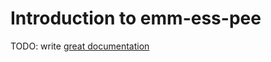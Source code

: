 # Introduction to emm-ess-pee

TODO: write [great documentation](http://jacobian.org/writing/great-documentation/what-to-write/)
